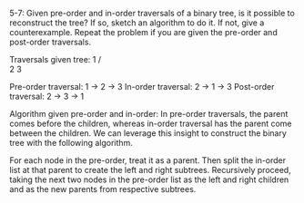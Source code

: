 5-7: 
Given pre-order and in-order traversals of a binary tree, is it possible to reconstruct the tree? If so, sketch an algorithm to do it. If not, give a counterexample. Repeat the problem if you are given the pre-order and post-order traversals.

Traversals given tree: 
    1
   / \
  2   3

Pre-order traversal: 1 -> 2 -> 3
In-order traversal: 2 -> 1 -> 3
Post-order traversal: 2 -> 3 -> 1

Algorithm given pre-order and in-order:
In pre-order traversals, the parent comes before the children, whereas in-order traversal has the parent come between the children. We can leverage this insight to construct the binary tree with the following algorithm. 

For each node in the pre-order, treat it as a parent. Then split the in-order list at that parent to create the left and right subtrees. Recursively proceed, taking the next two nodes in the pre-order list as the left and right children and as the new parents from respective subtrees.
